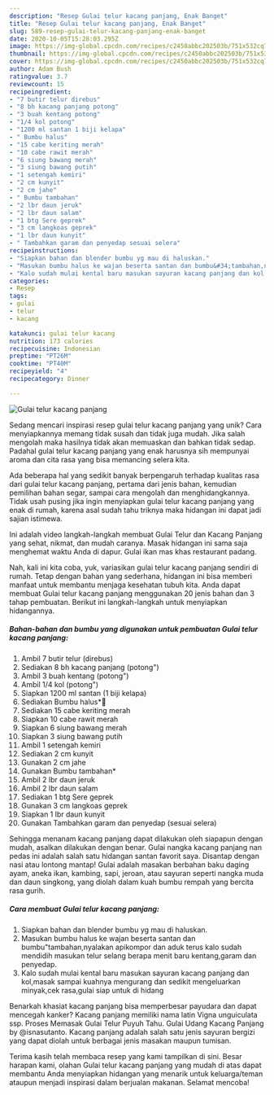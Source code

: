 ```yaml
---
description: "Resep Gulai telur kacang panjang, Enak Banget"
title: "Resep Gulai telur kacang panjang, Enak Banget"
slug: 589-resep-gulai-telur-kacang-panjang-enak-banget
date: 2020-10-05T15:28:03.295Z
image: https://img-global.cpcdn.com/recipes/c2450abbc202503b/751x532cq70/gulai-telur-kacang-panjang-foto-resep-utama.jpg
thumbnail: https://img-global.cpcdn.com/recipes/c2450abbc202503b/751x532cq70/gulai-telur-kacang-panjang-foto-resep-utama.jpg
cover: https://img-global.cpcdn.com/recipes/c2450abbc202503b/751x532cq70/gulai-telur-kacang-panjang-foto-resep-utama.jpg
author: Adam Bush
ratingvalue: 3.7
reviewcount: 15
recipeingredient:
- "7 butir telur direbus"
- "8 bh kacang panjang potong"
- "3 buah kentang potong"
- "1/4 kol potong"
- "1200 ml santan 1 biji kelapa"
- " Bumbu halus"
- "15 cabe keriting merah"
- "10 cabe rawit merah"
- "6 siung bawang merah"
- "3 siung bawang putih"
- "1 setengah kemiri"
- "2 cm kunyit"
- "2 cm jahe"
- " Bumbu tambahan"
- "2 lbr daun jeruk"
- "2 lbr daun salam"
- "1 btg Sere geprek"
- "3 cm langkoas geprek"
- "1 lbr daun kunyit"
- " Tambahkan garam dan penyedap sesuai selera"
recipeinstructions:
- "Siapkan bahan dan blender bumbu yg mau di haluskan."
- "Masukan bumbu halus ke wajan beserta santan dan bumbu&#34;tambahan,nyalakan apikompor dan aduk terus kalo sudah mendidih masukan telur selang berapa menit baru kentang,garam dan penyedap."
- "Kalo sudah mulai kental baru masukan sayuran kacang panjang dan kol,masak sampai kuahnya mengurang dan sedikit mengeluarkan minyak,cek rasa,gulai siap untuk di hidang"
categories:
- Resep
tags:
- gulai
- telur
- kacang

katakunci: gulai telur kacang 
nutrition: 173 calories
recipecuisine: Indonesian
preptime: "PT26M"
cooktime: "PT40M"
recipeyield: "4"
recipecategory: Dinner

---
```



![Gulai telur kacang panjang](https://img-global.cpcdn.com/recipes/c2450abbc202503b/751x532cq70/gulai-telur-kacang-panjang-foto-resep-utama.jpg)

Sedang mencari inspirasi resep gulai telur kacang panjang yang unik? Cara menyiapkannya memang tidak susah dan tidak juga mudah. Jika salah mengolah maka hasilnya tidak akan memuaskan dan bahkan tidak sedap. Padahal gulai telur kacang panjang yang enak harusnya sih mempunyai aroma dan cita rasa yang bisa memancing selera kita.

Ada beberapa hal yang sedikit banyak berpengaruh terhadap kualitas rasa dari gulai telur kacang panjang, pertama dari jenis bahan, kemudian pemilihan bahan segar, sampai cara mengolah dan menghidangkannya. Tidak usah pusing jika ingin menyiapkan gulai telur kacang panjang yang enak di rumah, karena asal sudah tahu triknya maka hidangan ini dapat jadi sajian istimewa.

Ini adalah video langkah-langkah membuat Gulai Telur dan Kacang Panjang yang sehat, nikmat, dan mudah caranya. Masak hidangan ini sama saja menghemat waktu Anda di dapur. Gulai ikan mas khas restaurant padang.


Nah, kali ini kita coba, yuk, variasikan gulai telur kacang panjang sendiri di rumah. Tetap dengan bahan yang sederhana, hidangan ini bisa memberi manfaat untuk membantu menjaga kesehatan tubuh kita. Anda dapat membuat Gulai telur kacang panjang menggunakan 20 jenis bahan dan 3 tahap pembuatan. Berikut ini langkah-langkah untuk menyiapkan hidangannya.

<!--inarticleads1-->

##### Bahan-bahan dan bumbu yang digunakan untuk pembuatan Gulai telur kacang panjang:

1. Ambil 7 butir telur (direbus)
1. Sediakan 8 bh kacang panjang (potong&#34;)
1. Ambil 3 buah kentang (potong&#34;)
1. Ambil 1/4 kol (potong&#34;)
1. Siapkan 1200 ml santan (1 biji kelapa)
1. Sediakan  Bumbu halus*🙏
1. Sediakan 15 cabe keriting merah
1. Siapkan 10 cabe rawit merah
1. Siapkan 6 siung bawang merah
1. Siapkan 3 siung bawang putih
1. Ambil 1 setengah kemiri
1. Sediakan 2 cm kunyit
1. Gunakan 2 cm jahe
1. Gunakan  Bumbu tambahan*
1. Ambil 2 lbr daun jeruk
1. Ambil 2 lbr daun salam
1. Sediakan 1 btg Sere geprek
1. Gunakan 3 cm langkoas geprek
1. Siapkan 1 lbr daun kunyit
1. Gunakan  Tambahkan garam dan penyedap (sesuai selera)


Sehingga menanam kacang panjang dapat dilakukan oleh siapapun dengan mudah, asalkan dilakukan dengan benar. Gulai nangka kacang panjang nan pedas ini adalah salah satu hidangan santan favorit saya. Disantap dengan nasi atau lontong mantap! Gulai adalah masakan berbahan baku daging ayam, aneka ikan, kambing, sapi, jeroan, atau sayuran seperti nangka muda dan daun singkong, yang diolah dalam kuah bumbu rempah yang bercita rasa gurih. 

<!--inarticleads2-->

##### Cara membuat Gulai telur kacang panjang:

1. Siapkan bahan dan blender bumbu yg mau di haluskan.
1. Masukan bumbu halus ke wajan beserta santan dan bumbu&#34;tambahan,nyalakan apikompor dan aduk terus kalo sudah mendidih masukan telur selang berapa menit baru kentang,garam dan penyedap.
1. Kalo sudah mulai kental baru masukan sayuran kacang panjang dan kol,masak sampai kuahnya mengurang dan sedikit mengeluarkan minyak,cek rasa,gulai siap untuk di hidang


Benarkah khasiat kacang panjang bisa memperbesar payudara dan dapat mencegah kanker? Kacang panjang memiliki nama latin Vigna unguiculata ssp. Proses Memasak Gulai Telur Puyuh Tahu. Gulai Udang Kacang Panjang by @isnasutanto. Kacang panjang adalah salah satu jenis sayuran bergizi yang dapat diolah untuk berbagai jenis masakan maupun tumisan. 

Terima kasih telah membaca resep yang kami tampilkan di sini. Besar harapan kami, olahan Gulai telur kacang panjang yang mudah di atas dapat membantu Anda menyiapkan hidangan yang menarik untuk keluarga/teman ataupun menjadi inspirasi dalam berjualan makanan. Selamat mencoba!
